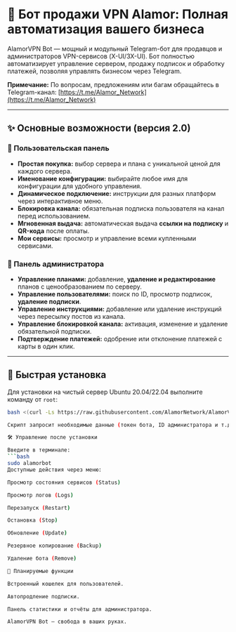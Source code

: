 # 🚀 Бот продажи VPN Alamor: Полная автоматизация вашего бизнеса

AlamorVPN Bot — мощный и модульный Telegram-бот для продавцов и администраторов VPN-сервисов (X-UI/3X-UI). Бот полностью автоматизирует управление сервером, продажу подписок и обработку платежей, позволяя управлять бизнесом через Telegram.

**Примечание:** По вопросам, предложениям или багам обращайтесь в Telegram-канал: [https://t.me/Alamor_Network](https://t.me/Alamor_Network)

---

## ✨ Основные возможности (версия 2.0)

### 👤 Пользовательская панель
- **Простая покупка:** выбор сервера и плана с уникальной ценой для каждого сервера.
- **Именование конфигурации:** выбирайте любое имя для конфигурации для удобного управления.
- **Динамическое подключение:** инструкции для разных платформ через интерактивное меню.
- **Блокировка канала:** обязательная подписка пользователя на канал перед использованием.
- **Мгновенная выдача:** автоматическая выдача **ссылки на подписку** и **QR-кода** после оплаты.
- **Мои сервисы:** просмотр и управление всеми купленными сервисами.

### 💼 Панель администратора
- **Управление планами:** добавление, **удаление и редактирование** планов с ценообразованием по серверу.
- **Управление пользователями:** поиск по ID, просмотр подписок, **удаление подписки**.
- **Управление инструкциями:** добавление или удаление инструкций через пересылку постов из канала.
- **Управление блокировкой канала:** активация, изменение и удаление обязательной подписки.
- **Подтверждение платежей:** одобрение или отклонение платежей с карты в один клик.

---

## 🚀 Быстрая установка

Для установки на чистый сервер Ubuntu 20.04/22.04 выполните команду от `root`:

```bash
bash <(curl -Ls https://raw.githubusercontent.com/AlamorNetwork/AlamorVPN_Bot/main/install.sh) install

Скрипт запросит необходимые данные (токен бота, ID администратора и т.д.) и активирует управляющую команду alamorbot.

🛠️ Управление после установки

Введите в терминале:
```bash
sudo alamorbot
Доступные действия через меню:

Просмотр состояния сервисов (Status)

Просмотр логов (Logs)

Перезапуск (Restart)

Остановка (Stop)

Обновление (Update)

Резервное копирование (Backup)

Удаление бота (Remove)

🔮 Планируемые функции

Встроенный кошелек для пользователей.

Автопродление подписки.

Панель статистики и отчёты для администратора.

AlamorVPN Bot — свобода в ваших руках.
